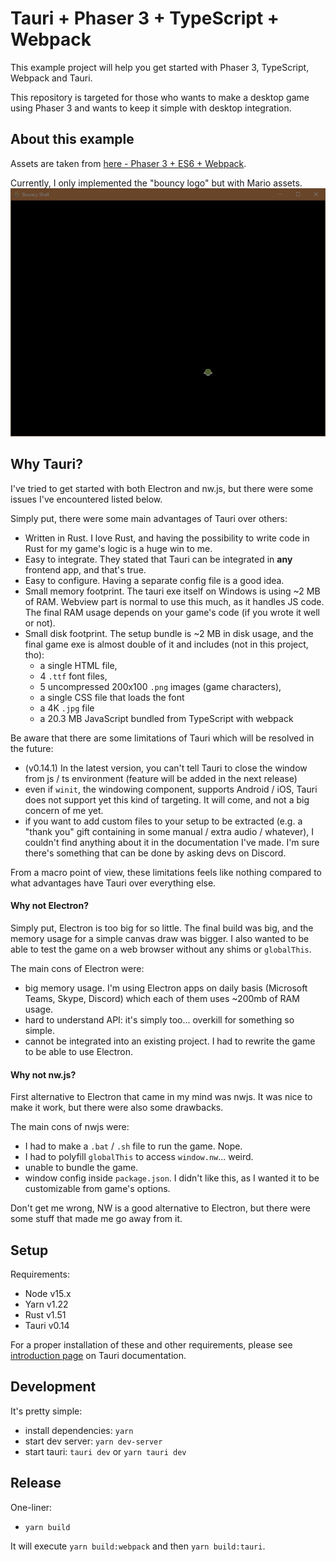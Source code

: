# Tauri + Phaser 3 + TypeScript + Webpack

This example project will help you get started with Phaser 3, TypeScript, Webpack and Tauri.

This repository is targeted for those who wants to make a desktop game using Phaser 3 and wants to keep it simple with desktop integration.

## About this example
Assets are taken from [here - Phaser 3 + ES6 + Webpack](https://github.com/nkholski/phaser3-es6-webpack).

Currently, I only implemented the "bouncy logo" but with Mario assets.
![Running example](gh/bouncy-shell.png)

## Why Tauri?
I've tried to get started with both Electron and nw.js, but there were some issues I've encountered listed below.

Simply put, there were some main advantages of Tauri over others:
- Written in Rust. I love Rust, and having the possibility to write code in Rust for my game's logic is a huge win to me.
- Easy to integrate. They stated that Tauri can be integrated in **any** frontend app, and that's true.
- Easy to configure. Having a separate config file is a good idea.
- Small memory footprint. The tauri exe itself on Windows is using ~2 MB of RAM. Webview part is normal to use this much, as it handles JS code. The final RAM usage depends on your game's code (if you wrote it well or not).
- Small disk footprint. The setup bundle is ~2 MB in disk usage, and the final game exe is almost double of it and includes (not in this project, tho): 
    - a single HTML file, 
    - 4 `.ttf` font files,
    - 5 uncompressed 200x100 `.png` images (game characters),
    - a single CSS file that loads the font
    - a 4K `.jpg` file
    - a 20.3 MB JavaScript bundled from TypeScript with webpack

Be aware that there are some limitations of Tauri which will be resolved in the future:
- (v0.14.1) In the latest version, you can't tell Tauri to close the window from js / ts environment (feature will be added in the next release)
- even if `winit`, the windowing component, supports Android / iOS, Tauri does not support yet this kind of targeting. It will come, and not a big concern of me yet.
- if you want to add custom files to your setup to be extracted (e.g. a "thank you" gift containing in some manual / extra audio / whatever), I couldn't find anything about it in the documentation I've made. I'm sure there's something that can be done by asking devs on Discord.

From a macro point of view, these limitations feels like nothing compared to what advantages have Tauri over everything else.

#### Why not Electron?
Simply put, Electron is too big for so little. The final build was big, and the memory usage for a simple canvas draw was bigger.
I also wanted to be able to test the game on a web browser without any shims or `globalThis`.

The main cons of Electron were:
- big memory usage. I'm using Electron apps on daily basis (Microsoft Teams, Skype, Discord) which each of them uses ~200mb of RAM usage.
- hard to understand API: it's simply too... overkill for something so simple.
- cannot be integrated into an existing project. I had to rewrite the game to be able to use Electron.

#### Why not nw.js?
First alternative to Electron that came in my mind was nwjs. It was nice to make it work, but there were also some drawbacks.

The main cons of nwjs were:
- I had to make a `.bat` / `.sh` file to run the game. Nope.
- I had to polyfill `globalThis` to access `window.nw`... weird.
- unable to bundle the game.
- window config inside `package.json`. I didn't like this, as I wanted it to be customizable from game's options.

Don't get me wrong, NW is a good alternative to Electron, but there were some stuff that made me go away from it.

## Setup
Requirements:
- Node v15.x
- Yarn v1.22
- Rust v1.51
- Tauri v0.14

For a proper installation of these and other requirements, please see [introduction page](https://tauri.studio/en/docs/getting-started/intro) on Tauri documentation.

## Development
It's pretty simple:

- install dependencies: `yarn`
- start dev server: `yarn dev-server`
- start tauri: `tauri dev` or `yarn tauri dev`

## Release
One-liner:
- `yarn build`

It will execute `yarn build:webpack` and then `yarn build:tauri`.
